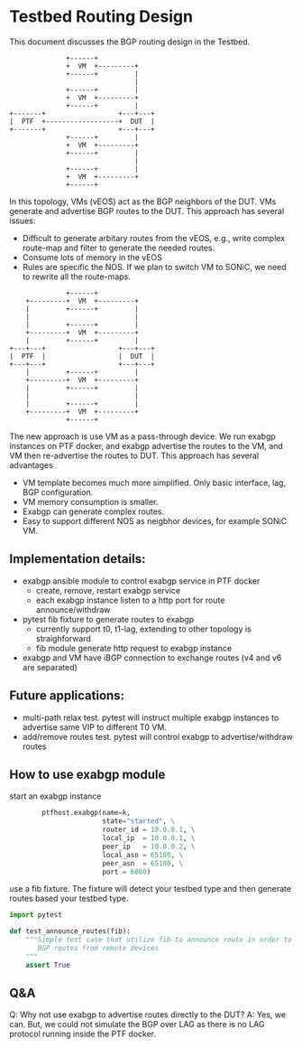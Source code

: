 # Testbed Routing Design

This document discusses the BGP routing design in the Testbed.

```
              +------+
              +  VM  +---------+
              +------+         |
                               |
              +------+         |
              +  VM  +---------+
              +------+         |
+-------+                  +---+---+     
|  PTF  +------------------+  DUT  |
+-------+                  +---+---+
              +------+         |
              +  VM  +---------+
              +------+         |
                               |
              +------+         |
              +  VM  +---------+
              +------+
```
              
In this topology, VMs (vEOS) act as the BGP neighbors of the DUT. VMs generate and advertise BGP routes to the DUT.
This approach has several issues:
- Difficult to generate arbitary routes from the vEOS, e.g., write complex route-map and filter to generate the needed routes.
- Consume lots of memory in the vEOS
- Rules are specific the NOS. If we plan to switch VM to SONiC, we need to rewrite all the route-maps.


```
              +------+
    +---------+  VM  +---------+
    |         +------+         |
    |                          |
    |         +------+         |
    +---------+  VM  +---------+
    |         +------+         |
+---+---+                  +---+---+     
|  PTF  |                  |  DUT  |
+---+---+                  +---+---+
    |         +------+         |
    +---------+  VM  +---------+
    |         +------+         |
    |                          |
    |         +------+         |
    +---------+  VM  +---------+
              +------+
```

The new approach is use VM as a pass-through device. We run exabgp instances on PTF docker, 
and exabgp advertise the routes to the VM, and VM then re-advertise the routes to DUT. 
This approach has several advantages
- VM template becomes much more simplified. Only basic interface, lag, BGP configuration.
- VM memory consumption is smaller.
- Exabgp can generate complex routes.
- Easy to support different NOS as neigbhor devices, for example SONiC VM.

## Implementation details:
- exabgp ansible module to control exabgp service in PTF docker
  - create, remove, restart exabgp service
  - each exabgp instance listen to a http port for route announce/withdraw
- pytest fib fixture to generate routes to exabgp
  - currently support t0, t1-lag, extending to other topology is straighforward
  - fib module generate http request to exabgp instance
- exabgp and VM have iBGP connection to exchange routes (v4 and v6 are separated)

## Future applications:
- multi-path relax test. pytest will instruct multiple exabgp instances to advertise 
same VIP to different T0 VM.
- add/remove routes test. pytest will control exabgp to advertise/withdraw routes

## How to use exabgp module

start an exabgp instance
```python
        ptfhost.exabgp(name=k,
                       state="started", \
                       router_id = 10.0.0.1, \
                       local_ip  = 10.0.0.1, \
                       peer_ip   = 10.0.0.2, \
                       local_asn = 65100, \
                       peer_asn  = 65100, \
                       port = 6000)
```

use a fib fixture. The fixture will detect your testbed type and then generate routes based your testbed type.

```python
import pytest

def test_announce_routes(fib):
    """Simple test case that utilize fib to announce route in order to a newly setup test bed receive
       BGP routes from remote devices
    """
    assert True
```

## Q&A
Q: Why not use exabgp to advertise routes directly to the DUT?
A: Yes, we can. But, we could not simulate the BGP over LAG as there is no LAG protocol 
running inside the PTF docker.
